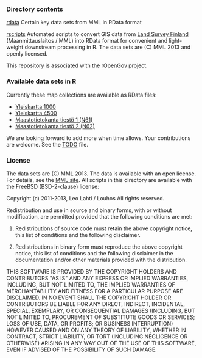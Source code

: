 ### Directory contents

[rdata](rdata) Certain key data sets from MML in RData format

[rscripts](rscripts) Automated scripts to convert GIS data from [Land Survey Finland](http://www.maanmittauslaitos.fi/aineistot-palvelut/latauspalvelut/avoimien-aineistojen-tiedostopalvelu) (Maanmittauslaitos / MML) into RData format for convenient and light-weight downstream processing in R. The data sets are (C) MML 2013 and openly licensed. 

This repository is associated with the [rOpenGov](http://ropengov.github.io/) project.

### Available data sets in R

Currently these map collections are available as RData files:

 * [Yleiskartta 1000](http://www.maanmittauslaitos.fi/digituotteet/yleiskartta-11-000-000)
 * [Yleiskartta 4500](http://www.maanmittauslaitos.fi/digituotteet/yleiskartta-14-500-000)
 * [Maastotietokanta tiestö 1 (N61)](http://kartat.kapsi.fi/files/maastotietokanta/tiesto_osoitteilla/etrs89/shp/N61.shp.zip)
 * [Maastotietokanta tiestö 2 (N62)](http://kartat.kapsi.fi/files/maastotietokanta/tiesto_osoitteilla/etrs89/shp/N62.shp.zip)


We are looking forward to add more when time allows. Your
contributions are welcome. See the [TODO](rscripts/Kapsi/TODO) file.


### License

The data sets are (C) MML 2013. The data is available with an open license. For details, see the [MML site](http://www.maanmittauslaitos.fi/node/6417). All scripts in this directory are available with the FreeBSD (BSD-2-clause) license:

Copyright (c) 2011-2013, Leo Lahti / Louhos
All rights reserved.

Redistribution and use in source and binary forms, with or without modification, are permitted provided that the following conditions are met:

1. Redistributions of source code must retain the above copyright notice, this list of conditions and the following disclaimer.

2. Redistributions in binary form must reproduce the above copyright notice, this list of conditions and the following disclaimer in the documentation and/or other materials provided with the distribution.

THIS SOFTWARE IS PROVIDED BY THE COPYRIGHT HOLDERS AND CONTRIBUTORS "AS IS" AND ANY EXPRESS OR IMPLIED WARRANTIES, INCLUDING, BUT NOT LIMITED TO, THE IMPLIED WARRANTIES OF MERCHANTABILITY AND FITNESS FOR A PARTICULAR PURPOSE ARE DISCLAIMED. IN NO EVENT SHALL THE COPYRIGHT HOLDER OR CONTRIBUTORS BE LIABLE FOR ANY DIRECT, INDIRECT, INCIDENTAL, SPECIAL, EXEMPLARY, OR CONSEQUENTIAL DAMAGES (INCLUDING, BUT NOT LIMITED TO, PROCUREMENT OF SUBSTITUTE GOODS OR SERVICES; LOSS OF USE, DATA, OR PROFITS; OR BUSINESS INTERRUPTION) HOWEVER CAUSED AND ON ANY THEORY OF LIABILITY, WHETHER IN CONTRACT, STRICT LIABILITY, OR TORT (INCLUDING NEGLIGENCE OR OTHERWISE) ARISING IN ANY WAY OUT OF THE USE OF THIS SOFTWARE, EVEN IF ADVISED OF THE POSSIBILITY OF SUCH DAMAGE.
